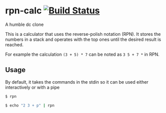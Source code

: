 # rpn-calc [![Build Status](https://travis-ci.org/pfaivre/rpn-calc.svg?branch=master)](https://travis-ci.org/pfaivre/rpn-calc)
A humble dc clone

This is a calculator that uses the reverse-polish notation (RPN).
It stores the numbers in a stack and operates with the top ones until the desired result is reached.

For example the calculation `(3 + 5) * 7` can be noted as `3 5 + 7 *` in RPN.

## Usage

By default, it takes the commands in the stdin so it can be used either interactively or with a pipe
```sh
$ rpn
```

```sh
$ echo "2 3 + p" | rpn
```

